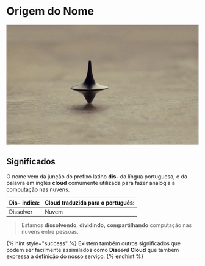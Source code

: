 # Origem do Nome

![](../.gitbook/assets/246513.jpg)

## Significados 

O nome vem da junção do prefixo latino **dis-** da língua portuguesa, e da palavra em inglês **cloud** comumente utilizada para fazer analogia a computação nas nuvens.  


| **Dis-** indica: | **Cloud** traduzida para o português: |
| :--- | :--- |
| Dissolver | Nuvem |

> Estamos **dissolvendo**, **dividindo,** **compartilhando** computação nas nuvens entre pessoas.

{% hint style="success" %}
Existem também outros significados que podem ser facilmente assimilados como **Dis**~~cord~~ **Cloud** que também expressa a definição do nosso serviço.
{% endhint %}

